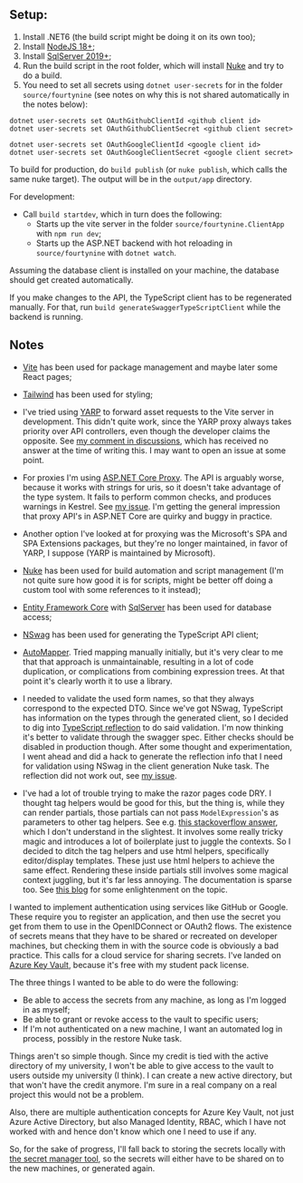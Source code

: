 ﻿## Setup:


1. Install .NET6 (the build script might be doing it on its own too);
2. Install [NodeJS 18+](https://nodejs.org/en/);
3. Install [SqlServer 2019+](https://www.microsoft.com/en-us/sql-server/sql-server-downloads);
4. Run the build script in the root folder, which will install [Nuke](https://nuke.build/) and try to do a build.
5. You need to set all secrets using `dotnet user-secrets` for in the folder `source/fourtynine` (see notes on why this is not shared automatically in the notes below):
  ```
  dotnet user-secrets set OAuthGithubClientId <github client id>
  dotnet user-secrets set OAuthGithubClientSecret <github client secret>
  
  dotnet user-secrets set OAuthGoogleClientId <google client id>
  dotnet user-secrets set OAuthGoogleClientSecret <google client secret>
  ```

To build for production, do `build publish` (or `nuke publish`, which calls the same nuke target).
The output will be in the `output/app` directory.

For development:
- Call `build startdev`, which in turn does the following:
    - Starts up the vite server in the folder `source/fourtynine.ClientApp` with `npm run dev`;
    - Starts up the ASP.NET backend with hot reloading in `source/fourtynine` with `dotnet watch`.

Assuming the database client is installed on your machine, the database should get created automatically.

If you make changes to the API, the TypeScript client has to be regenerated manually. For that, run `build generateSwaggerTypeScriptClient` while the backend is running.

## Notes

- [Vite](https://vitejs.dev/) has been used for package management and maybe later some React pages;

- [Tailwind](https://tailwindcss.com/) has been used for styling;

- I've tried using [YARP](https://microsoft.github.io/reverse-proxy/index.html) to forward asset requests to the Vite server in development.
This didn't quite work, since the YARP proxy always takes priority over API controllers, even though the developer claims the opposite.
See [my comment in discussions](https://github.com/microsoft/reverse-proxy/discussions/792#discussioncomment-4119355), which has received no answer at the time of writing this.
I may want to open an issue at some point.

- For proxies I'm using [ASP.NET Core Proxy](https://github.com/twitchax/AspNetCore.Proxy).
The API is arguably worse, because it works with strings for uris, so it doesn't take advantage of the type system.
It fails to perform common checks, and produces warnings in Kestrel. See [my issue](https://github.com/twitchax/AspNetCore.Proxy/issues/101).
I'm getting the general impression that proxy API's in ASP.NET Core are quirky and buggy in practice.

- Another option I've looked at for proxying was the Microsoft's SPA and SPA Extensions packages, but they're no longer maintained, in favor of YARP, I suppose (YARP is maintained by Microsoft).

- [Nuke](https://nuke.build/) has been used for build automation and script management (I'm not quite sure how good it is for scripts, might be better off doing a custom tool with some references to it instead);

- [Entity Framework Core](https://docs.microsoft.com/en-us/ef/core/) with [SqlServer](https://docs.microsoft.com/en-us/ef/core/providers/sql-server/?tabs=dotnet-core-cli) has been used for database access;

- [NSwag](https://github.com/RicoSuter/NSwag) has been used for generating the TypeScript API client;

- [AutoMapper](https://automapper.org/).
Tried mapping manually initially, but it's very clear to me that that approach is unmaintainable, resulting in a lot of code duplication, or complications from combining expression trees.
At that point it's clearly worth it to use a library.

- I needed to validate the used form names, so that they always correspond to the expected DTO.
Since we've got NSwag, TypeScript has information on the types through the generated client, so I decided to dig into [TypeScript reflection](https://github.com/Hookyns/tst-reflect) to do said validation.
I'm now thinking it's better to validate through the swagger spec.
Either checks should be disabled in production though.
After some thought and experimentation, I went ahead and did a hack to generate the reflection info that I need for validation using NSwag in the client generation Nuke task. The reflection did not work out, see [my issue](https://github.com/Hookyns/tst-reflect/issues/83).

- I've had a lot of trouble trying to make the razor pages code DRY.
I thought tag helpers would be good for this, but the thing is, while they can render partials, those partials can not pass `ModelExpression`'s as parameters to other tag helpers.
See e.g. [this stackoverflow answer](https://stackoverflow.com/a/55474543/9731532), which I don't understand in the slightest.
It involves some really tricky magic and introduces a lot of boilerplate just to juggle the contexts.
So I decided to ditch the tag helpers and use html helpers, specifically editor/display templates. These just use html helpers to achieve the same effect. Rendering these inside partials still involves some magical context juggling, but it's far less annoying. The documentation is sparse too.
See [this blog](https://cpratt.co/displaytemplates-and-editortemplates-for-fun-and-profit/) for some enlightenment on the topic.

I wanted to implement authentication using services like GitHub or Google.
These require you to register an application, and then use the secret you get from them to use in the OpenIDConnect or OAuth2 flows.
The existence of secrets means that they have to be shared or recreated on developer machines, but checking them in with the source code is obviously a bad practice.
This calls for a cloud service for sharing secrets.
I've landed on [Azure Key Vault](https://azure.microsoft.com/en-us/services/key-vault/), because it's free with my student pack license.

The three things I wanted to be able to do were the following:
- Be able to access the secrets from any machine, as long as I'm logged in as myself;
- Be able to grant or revoke access to the vault to specific users;
- If I'm not authenticated on a new machine, I want an automated log in process, possibly in the restore Nuke task.

Things aren't so simple though.
Since my credit is tied with the active directory of my university, I won't be able to give access to the vault to users outside my university (I think).
I can create a new active directory, but that won't have the credit anymore.
I'm sure in a real company on a real project this would not be a problem.

Also, there are multiple authentication concepts for Azure Key Vault, not just Azure Active Directory, but also Managed Identity, RBAC, which I have not worked with and hence don't know which one I need to use if any.

So, for the sake of progress, I'll fall back to storing the secrets locally with [the secret manager tool](https://learn.microsoft.com/en-us/aspnet/core/security/app-secrets?view=aspnetcore-7.0&tabs=windows#how-the-secret-manager-tool-works), so the secrets will either have to be shared on to the new machines, or generated again.